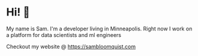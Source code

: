 # Hi! 👋

My name is Sam. I'm a developer living in Minneapolis. Right now I work on a platform for data scientists and ml engineers

Checkout my website @ https://sambloomquist.com
